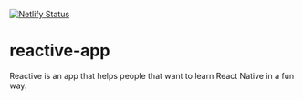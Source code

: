 [![Netlify Status](https://api.netlify.com/api/v1/badges/90326397-b85c-4c0b-bc77-9fe537811a08/deploy-status)](https://app.netlify.com/sites/reactivee/deploys)

# reactive-app
Reactive is an app that helps people that want to learn React Native in a fun way.
